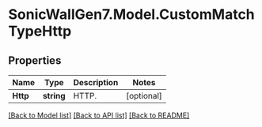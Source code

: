 # SonicWallGen7.Model.CustomMatchTypeHttp

## Properties

Name | Type | Description | Notes
------------ | ------------- | ------------- | -------------
**Http** | **string** | HTTP. | [optional] 

[[Back to Model list]](../README.md#documentation-for-models) [[Back to API list]](../README.md#documentation-for-api-endpoints) [[Back to README]](../README.md)

